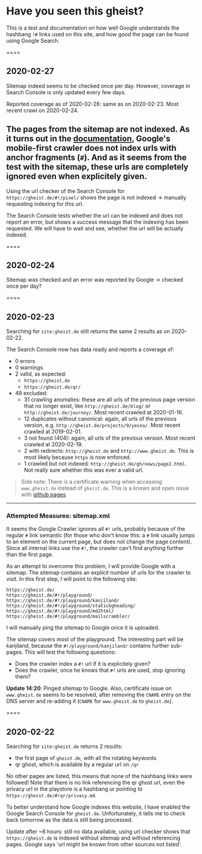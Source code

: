 # Have you seen this gheist?
This is a test and documentation on how well Google understands the hashbang `!#` links used on this site, and how good the page can be found using Google Search.

====

## 2020-02-27
Sitemap indeed seems to be checked once per day. However, coverage in Search Console is only updated every few days.

Reported coverage as of 2020-02-26: same as on 2020-02-23. Most recent crawl on 2020-02-24.

The pages from the sitemap are **not indexed**. As it turns out in the [documentation](https://developers.google.com/search/mobile-sites/mobile-first-indexing#mobile-url-anchor-fragment), Google's mobile-first crawler does not index urls with anchor fragments (`#`). 
And as it seems from the test with the sitemap, these urls are completely ignored even when explicitely given.
----
Using the url checker of the Search Console for `https://gheist.de/#!/pixel/` shows the page is not indexed -> manually requesting indexing for this url.

The Search Console tests whether the url can be indexed and does not report an error, but shows a success message that the indexing has been requested.
We will have to wait and see, whether the url will be actually indexed.

====

## 2020-02-24
Sitemap was checked and an error was reported by Google -> checked once per day?

====

## 2020-02-23
Searching for `site:gheist.de` still returns the same 2 results as on 2020-02-22.

The Search Console now has data ready and reports a coverage of:
- 0 errors
- 0 warnings
- 2 valid, as expected:
    - `https://gheist.de`
    - `https://gheist.de/qr/`
- 49 excluded:
    - 31 crawling anomalies: these are all urls of the previous page version that no longer exist, like `http://gheist.de/blog/` or `http://gheist.de/journey/`. Most recent crawled at 2020-01-16.
    - 12 duplicates without canonical: again, all urls of the previous version, e.g. `http://gheist.de/projects/9/yesno/`. Most recent crawled at 2019-02-01.
    - 3 not found (404): again, all urls of the previous version. Most recent crawled at 2020-02-19.
    - 2 with redirects: `http://gheist.de` and `http://www.gheist.de`. This is most likely because `https` is now enforced.
    - 1 crawled but not indexed: `http://gheist.de/gh/news/page2.html`. Not really sure whether this was ever a valid url.

> Side note: There is a certificate warning when accessing `www.gheist.de` instead of `gheist.de`. This is a known and open issue with [github pages](https://github.com/isaacs/github/issues/1675).

----

### Attempted Measures: sitemap.xml
It seems the Google Crawler ignores all `#!` urls, probably because of the regular `#` link semantic (for those who don't know this: a `#` link usually jumps to an element on the current page, but does not change the page content). Since all internal links use the `#!`, the crawler can't find anything further than the first page.

As an attempt to overcome this problem, I will provide Google with a sitemap. The sitemap contains an explicit number of urls for the crawler to visit. In this first step, I will point to the following site:

```
https://gheist.de/
https://gheist.de/#!/playground/
https://gheist.de/#!/playground/kanjiland/
https://gheist.de/#!/playground/staticbgheading/
https://gheist.de/#!/playground/md2html/
https://gheist.de/#!/playground/mailscrambler/
```
I will manually ping the sitemap to Google once it is uploaded.

The sitemap covers most of the playground. The interesting part will be kanjiland, because the `#!/playground/kanjiland/` contains further sub-pages. This will test the following questions:
- Does the crawler index a `#!` url if it is explicitely given?
- Does the crawler, once he knows that `#!` urls are used, stop ignoring them?

**Update 14:20**: Pinged sitemap to Google. Also, certificate issue on `www.gheist.de` seems to be resolved, after removing the `CNAME` entry on the DNS server and re-adding it (`CNAME` for `www.gheist.de` to `gheist.de`).

====

## 2020-02-22
Searching for `site:gheist.de` returns 2 results:
- the first page of `gheist.de`, with all the rotating keywords
- qr ghost, which is available by a regular url  on `/qr`

No other pages are listed, this means that none of the hashbang links were followed!
Note that there is no link referencing the qr ghost url, even the privacy url in the playstore is a hashbang ur pointing to `https://gheist.de/#!qr/privacy.md`.

To better understand how Google indexes this website, I have enabled the Google Search Console for `gheist.de`. Unfortunately, it tells me to check back tomorrow as the data is still being processed.

Update after ~8 hours: still no data available, using url checker shows that `https://gheist.de` is indexed without sitemap and without referencing pages. Google says 'url might be known from other sources not listed'.